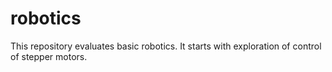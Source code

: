 # robotics

This repository evaluates basic robotics. It starts with exploration of control of stepper motors.
 